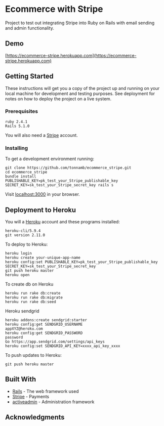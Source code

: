 # Ecommerce with Stripe

Project to test out integrating Stripe into Ruby on Rails with email sending and admin functionality.

## Demo

[https://ecommerce-stripe.herokuapp.com](https://ecommerce-stripe.herokuapp.com)

## Getting Started

These instructions will get you a copy of the project up and running on your local machine for development and testing purposes. See deployment for notes on how to deploy the project on a live system.

### Prerequisites

```
ruby 2.4.1
Rails 5.1.0
```

You will also need a [Stripe](https://stripe.com/) account.

### Installing

To get a development environment running:

```
git clone https://github.com/tonnamb/ecommerce_stripe.git
cd ecommerce_stripe
bundle install
PUBLISHABLE_KEY=pk_test_your_Stripe_publishable_key SECRET_KEY=sk_test_your_Stripe_secret_key rails s
```

Visit [localhost:3000](http://localhost:3000/) in your browser.

## Deployment to Heroku

You will a [Heroku](https://www.heroku.com) account and these programs installed:

```
heroku-cli/5.9.4
git version 2.11.0
```

To deploy to Heroku:

```
heroku login
heroku create your-unique-app-name
heroku config:set PUBLISHABLE_KEY=pk_test_your_Stripe_publishable_key SECRET_KEY=sk_test_your_Stripe_secret_key
git push heroku master
heroku open
```

To create db on Heroku
```
heroku run rake db:create
heroku run rake db:migrate
heroku run rake db:seed
```

Heroku sendgrid
```
heroku addons:create sendgrid:starter
heroku config:get SENDGRID_USERNAME
appXYZ@heroku.com
heroku config:get SENDGRID_PASSWORD
password
Go https://app.sendgrid.com/settings/api_keys
heroku config:set SENDGRID_API_KEY=xxxx_api_key_xxxx
```

To push updates to Heroku:

```
git push heroku master
```

## Built With

* [Rails](http://rubyonrails.org/) - The web framework used
* [Stripe](https://rometools.github.io/rome/) - Payments
* [activeadmin](https://activeadmin.info/) - Administration framework

## Acknowledgments
